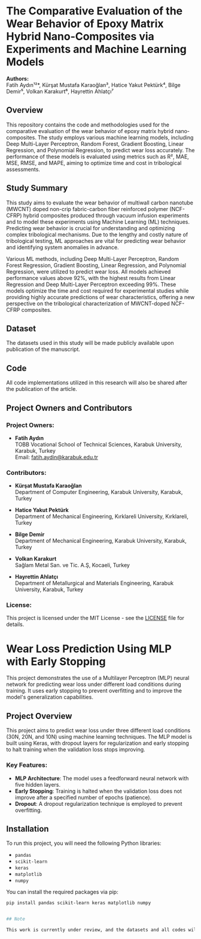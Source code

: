 # The Comparative Evaluation of the Wear Behavior of Epoxy Matrix Hybrid Nano-Composites via Experiments and Machine Learning Models

**Authors:**  
Fatih Aydın¹²*, Kürşat Mustafa Karaoğlan³, Hatice Yakut Pektürk⁴, Bilge Demir⁵, Volkan Karakurt⁶, Hayrettin Ahlatçı⁷

## Overview

This repository contains the code and methodologies used for the comparative evaluation of the wear behavior of epoxy matrix hybrid nano-composites. The study employs various machine learning models, including Deep Multi-Layer Perceptron, Random Forest, Gradient Boosting, Linear Regression, and Polynomial Regression, to predict wear loss accurately. The performance of these models is evaluated using metrics such as R², MAE, MSE, RMSE, and MAPE, aiming to optimize time and cost in tribological assessments.

## Study Summary

This study aims to evaluate the wear behavior of multiwall carbon nanotube (MWCNT) doped non-crip fabric-carbon fiber reinforced polymer (NCF-CFRP) hybrid composites produced through vacuum infusion experiments and to model these experiments using Machine Learning (ML) techniques. Predicting wear behavior is crucial for understanding and optimizing complex tribological mechanisms. Due to the lengthy and costly nature of tribological testing, ML approaches are vital for predicting wear behavior and identifying system anomalies in advance.

Various ML methods, including Deep Multi-Layer Perceptron, Random Forest Regression, Gradient Boosting, Linear Regression, and Polynomial Regression, were utilized to predict wear loss. All models achieved performance values above 92%, with the highest results from Linear Regression and Deep Multi-Layer Perceptron exceeding 99%. These models optimize the time and cost required for experimental studies while providing highly accurate predictions of wear characteristics, offering a new perspective on the tribological characterization of MWCNT-doped NCF-CFRP composites.

## Dataset

The datasets used in this study will be made publicly available upon publication of the manuscript.

## Code

All code implementations utilized in this research will also be shared after the publication of the article.

## Project Owners and Contributors

### Project Owners:
- **Fatih Aydın**  
  TOBB Vocational School of Technical Sciences, Karabuk University, Karabuk, Turkey  
  Email: [fatih.aydin@karabuk.edu.tr](mailto:fatih.aydin@karabuk.edu.tr)

### Contributors:
- **Kürşat Mustafa Karaoğlan**  
  Department of Computer Engineering, Karabuk University, Karabuk, Turkey

- **Hatice Yakut Pektürk**  
  Department of Mechanical Engineering, Kırklareli University, Kırklareli, Turkey

- **Bilge Demir**  
  Department of Mechanical Engineering, Karabuk University, Karabuk, Turkey

- **Volkan Karakurt**  
  Sağlam Metal San. ve Tic. A.Ş, Kocaeli, Turkey

- **Hayrettin Ahlatçı**  
  Department of Metallurgical and Materials Engineering, Karabuk University, Karabuk, Turkey

### License:
This project is licensed under the MIT License - see the [LICENSE](LICENSE) file for details.


# Wear Loss Prediction Using MLP with Early Stopping

This project demonstrates the use of a Multilayer Perceptron (MLP) neural network for predicting wear loss under different load conditions during training. It uses early stopping to prevent overfitting and to improve the model's generalization capabilities.

## Project Overview
This project aims to predict wear loss under three different load conditions (30N, 20N, and 10N) using machine learning techniques. The MLP model is built using Keras, with dropout layers for regularization and early stopping to halt training when the validation loss stops improving.

### Key Features:
- **MLP Architecture**: The model uses a feedforward neural network with five hidden layers.
- **Early Stopping**: Training is halted when the validation loss does not improve after a specified number of epochs (patience).
- **Dropout**: A dropout regularization technique is employed to prevent overfitting.

## Installation

To run this project, you will need the following Python libraries:

- `pandas`
- `scikit-learn`
- `keras`
- `matplotlib`
- `numpy`

You can install the required packages via pip:
```bash
pip install pandas scikit-learn keras matplotlib numpy


## Note

This work is currently under review, and the datasets and all codes will be shared following the publication of the manuscript.

